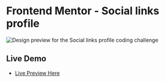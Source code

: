 # Frontend Mentor - Social links profile

![Design preview for the Social links profile coding challenge](./preview.jpg)

## Live Demo

- [Live Preview Here](https://social-links-profile-mo3bassias-projects.vercel.app)
